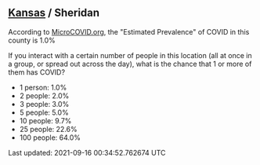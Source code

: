 
## [Kansas](/united-states/kansas) / Sheridan

According to [MicroCOVID.org](http://microcovid.org),
the "Estimated Prevalence" of COVID in this county is 1.0%

If you interact with a certain number of people in this location
(all at once in a group, or spread out across the day), what is the chance that
1 or more of them has COVID?

- 1 person: 1.0%
- 2 people: 2.0%
- 3 people: 3.0%
- 5 people: 5.0%
- 10 people: 9.7%
- 25 people: 22.6%
- 100 people: 64.0%

Last updated: 2021-09-16 00:34:52.762674 UTC
